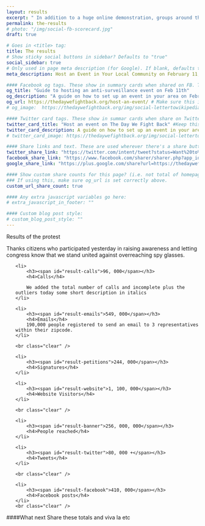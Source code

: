 ```yaml
---
layout: results
excerpt: " In addition to a huge online demonstration, groups around the world are planning events on the local level to protest surveillance abuses. Here's our guide on how to set up an event in your area."
permalink: the-results
# photo: "/img/social-fb-scorecard.jpg"
draft: true

# Goes in <title> tag:
title: The results
# Show sticky social buttons in sidebar? Defaults to "true"
social_sidebar: true
# Only used in page meta description (for Google). If blank, defaults to homepage:
meta_description: Host an Event in Your Local Community on February 11, 2014 as Part of The Day We Fight Back

#### Facebook og tags. These show in summary cards when shared on FB. These default to the homepage og: tags.
og_title: "Guide to hosting an anti-surveillance event on Feb 11th"
og_description: "A guide on how to set up an event in your area on February 11th, The Day We Fight Back."
og_url: https://thedaywefightback.org/host-an-event/ # Make sure this is the URL of the actual live page
# og_image:  https://thedaywefightback.org/img/social-lettertowikipedia.jpg # Size should be 1260 x 630px

#### Twitter card tags. These show in summar cards when share on Twitter. Defaults to homepage card tags.
twitter_card_title: "Host an event on The Day We Fight Back" #Keep this relatively short
twitter_card_description: A guide on how to set up an event in your area on February 11th, The Day We Fight Back.
# twitter_card_image: https://thedaywefightback.org/img/social-lettertowikipedia.jpg

#### Share links and text. These are used wherever there's a share button on the page.
twitter_share_link: "https://twitter.com/intent/tweet?status=Want%20to%20host%20an%20event%20on%20February%2011th%20in%20support%20of%20The%20Day%20We%20Fight%20Back%3F%20Read%20this%20guide%3A%20https%3A%2F%2Fthedaywefightback.org%2Fhost-an-event%2F%20%23stopthensa&related=daywefightback,sinak,neutralthoughts,stopwatchingus,eff"
facebook_share_link: "https://www.facebook.com/sharer/sharer.php?app_id=709021229138321&u=https%3A%2F%2Fthedaywefightback.org%2Fhost-an-event%2F&display=popup"
google_share_link: "https://plus.google.com/share?url=https://thedaywefightback.org/host-an-event/"

#### Show custom share counts for this page? (i.e. not total of homepage?)
### If using this, make sure og_url is set correctly above.
custom_url_share_count: true

#### Any extra javascript variables go here:
# extra_javascript_in_footer: ""

#### Custom blog post style:
# custom_blog_post_style: ""
---
```


Results of the protest

Thanks citizens who participated yesterday in raising awareness and letting congress know that we stand united against overreaching spy glasses.

<ul>

	<li>
		<h3><span id="result-calls">96, 000</span></h3>
		<h4>Calls</h4>
		
		We added the total number of calls and incomplete plus the outliers today some short description in italics
	</li>
	
	<li>
		<h3><span id="result-emails">549, 000</span></h3>
		<h4>Emails</h4>
		190,000 people registered to send an email to 3 representatives within their zipcode.
	</li>
	
	<br class="clear" />
	
	<li>
		<h3><span id="result-petitions">244, 000</span></h3>
		<h4>Signatures</h4>
	</li>
	
	<li>
		<h3><span id="result-website">1, 100, 000</span></h3>
		<h4>Website Visitors</h4>
	</li>
	
	<br class="clear" />
	
	<li>
		<h3><span id="result-banner">256, 000, 000</span></h3>
		<h4>People reached</h4>
	</li>
	
	<li>
		<h3><span id="result-twitter">80, 000 +</span></h3>
		<h4>Tweets</h4>
	</li>
	
	<br class="clear" />
	
	<li>
		<h3><span id="result-facebook">410, 000</span></h3>
		<h4>Facebook posts</h4>
	</li>
	<br class="clear" />

</ul>

####What next
Share these totals and viva la etc

